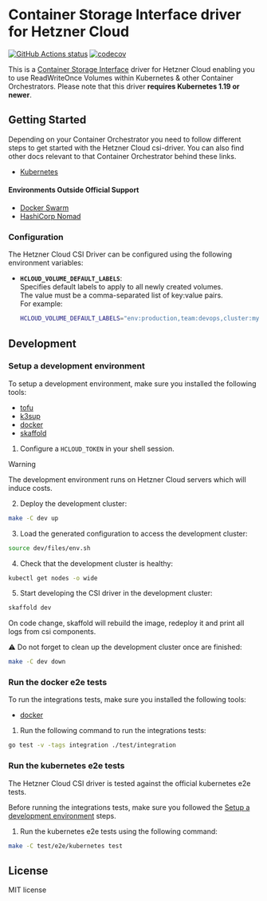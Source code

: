 # Container Storage Interface driver for Hetzner Cloud

[![GitHub Actions status](https://github.com/hetznercloud/csi-driver/workflows/Run%20tests/badge.svg)](https://github.com/hetznercloud/csi-driver/actions)
[![codecov](https://codecov.io/github/hetznercloud/csi-driver/graph/badge.svg?token=OHFN24A0sR)](https://codecov.io/github/hetznercloud/csi-driver/tree/main)

This is a [Container Storage Interface](https://github.com/container-storage-interface/spec) driver for Hetzner Cloud
enabling you to use ReadWriteOnce Volumes within Kubernetes & other Container
Orchestrators. Please note that this driver **requires Kubernetes 1.19 or newer**.

## Getting Started

Depending on your Container Orchestrator you need to follow different steps to
get started with the Hetzner Cloud csi-driver. You can also find other docs
relevant to that Container Orchestrator behind these links.

- [Kubernetes](./docs/kubernetes/README.md#getting-started)

#### Environments Outside Official Support

- [Docker Swarm](./docs/docker-swarm/README.md)️
- [HashiCorp Nomad](./docs/nomad/README.md)️

### Configuration

The Hetzner Cloud CSI Driver can be configured using the following environment variables:

- **`HCLOUD_VOLUME_DEFAULT_LABELS`**:  
  Specifies default labels to apply to all newly created volumes.  
  The value must be a comma-separated list of key:value pairs.  
  For example:

  ```bash
  HCLOUD_VOLUME_DEFAULT_LABELS="env:production,team:devops,cluster:mycluster"
  ```

## Development

### Setup a development environment

To setup a development environment, make sure you installed the following tools:

- [tofu](https://opentofu.org/)
- [k3sup](https://github.com/alexellis/k3sup)
- [docker](https://www.docker.com/)
- [skaffold](https://skaffold.dev/)

1. Configure a `HCLOUD_TOKEN` in your shell session.

> [!WARNING]
> The development environment runs on Hetzner Cloud servers which will induce costs.

2. Deploy the development cluster:

```sh
make -C dev up
```

3. Load the generated configuration to access the development cluster:

```sh
source dev/files/env.sh
```

4. Check that the development cluster is healthy:

```sh
kubectl get nodes -o wide
```

5. Start developing the CSI driver in the development cluster:

```sh
skaffold dev
```

On code change, skaffold will rebuild the image, redeploy it and print all logs from csi components.

⚠️ Do not forget to clean up the development cluster once are finished:

```sh
make -C dev down
```

### Run the docker e2e tests

To run the integrations tests, make sure you installed the following tools:

- [docker](https://www.docker.com/)

1. Run the following command to run the integrations tests:

```sh
go test -v -tags integration ./test/integration
```

### Run the kubernetes e2e tests

The Hetzner Cloud CSI driver is tested against the official kubernetes e2e tests.

Before running the integrations tests, make sure you followed the [Setup a development environment](#setup-a-development-environment) steps.

1. Run the kubernetes e2e tests using the following command:

```sh
make -C test/e2e/kubernetes test
```

## License

MIT license
